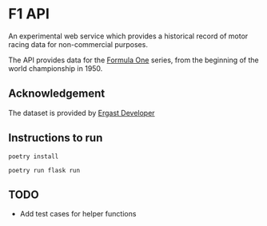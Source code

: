 # F1 API

An experimental web service which provides a historical record of motor racing
data for non-commercial purposes.

The API provides data for the [Formula One][1] series, from the beginning of
the world championship in 1950.


## Acknowledgement

The dataset is provided by [Ergast Developer][2]



## Instructions to run
```
poetry install

poetry run flask run
```


## TODO

- Add test cases for helper functions


[1]: https://en.wikipedia.org/wiki/Formula_One
[2]: http://ergast.com/mrd
